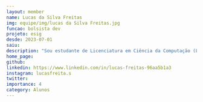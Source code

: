 ```yaml
---
layout: member
name: Lucas da Silva Freitas
img: equipe/img/lucas da Silva Freitas.jpg
funcao: bolsista dev
projeto: esig
desde: 2023-07-01
saiu: 
description: "Sou estudante de Licenciatura em Ciência da Computação (LCC) na Universidade Federal da Paraíba(UFPB). Atualmente faço parte do projeto AYTY em parceria com a ESIG."
home_page: 
github: 
linkedin: https://www.linkedin.com/in/lucas-freitas-96aa5b1a3
instagram: lucasfreita.s
twitter: 
importance: 4
category: Alunos
---
```

